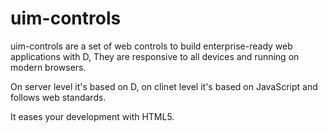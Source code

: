 # uim-controls

uim-controls are a set of web controls to build enterprise-ready web applications with D, They are responsive to all devices and running on modern browsers. 

On server level it's based on D, on clinet level it's based on JavaScript and follows web standards. 

It eases your development with HTML5.
